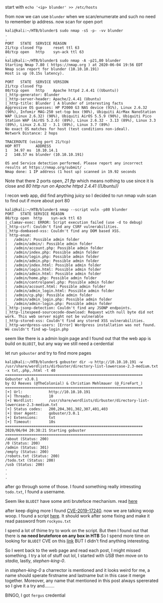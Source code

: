 start with ```echo '<ip> blunder' >> /etc/hosts```


from now we can use ```blunder``` when we scan/enumerate and such no need to remember ip address.
now scan for open port
```console
kali@kali:~/HTB/blunder$ sudo nmap -sS -p- -vv blunder
.
.
PORT   STATE  SERVICE REASON
21/tcp closed ftp     reset ttl 63
80/tcp open   http    syn-ack ttl 63
.
kali@kali:~/HTB/blunder$ sudo nmap -A -p21,80 blunder
Starting Nmap 7.80 ( https://nmap.org ) at 2020-06-04 19:56 EDT
Nmap scan report for blunder (10.10.10.191)
Host is up (0.15s latency).                                                                        
                                                                                                   
PORT   STATE  SERVICE VERSION                                                                      
21/tcp closed ftp                                                                                  
80/tcp open   http    Apache httpd 2.4.41 ((Ubuntu))                                               
|_http-generator: Blunder                                                                          
|_http-server-header: Apache/2.4.41 (Ubuntu)                                                       
|_http-title: Blunder | A blunder of interesting facts                                             
Aggressive OS guesses: HP P2000 G3 NAS device (91%), Linux 2.6.32 (90%), Infomir MAG-250 set-top box (90%), Ubiquiti AirMax NanoStation WAP (Linux 2.6.32) (90%), Ubiquiti AirOS 5.5.9 (90%), Ubiquiti Pico Station WAP (AirOS 5.2.6) (89%), Linux 2.6.32 - 3.13 (89%), Linux 3.3 (89%), Linux 2.6.32 - 3.1 (89%), Linux 3.7 (89%)                                                                          
No exact OS matches for host (test conditions non-ideal).                                          
Network Distance: 2 hops

TRACEROUTE (using port 21/tcp)
HOP RTT       ADDRESS
1   34.97 ms  10.10.14.1
2   148.57 ms blunder (10.10.10.191)

OS and Service detection performed. Please report any incorrect results at https://nmap.org/submit/ .
Nmap done: 1 IP address (1 host up) scanned in 19.92 seconds
```
Note that there 2 ports open, *21 ftp* which means nothing to use since it is close and *80 http run on Apache httpd 2.4.41 ((Ubuntu))*


I recon web app, did find anything juicy so I decided to run nmap vuln scan to find out if more about port 80
```console
kali@kali:~/HTB/blunder$ nmap --script vuln -p80 blunder
PORT   STATE SERVICE REASON
80/tcp open  http    syn-ack ttl 63
|_clamav-exec: ERROR: Script execution failed (use -d to debug)
|_http-csrf: Couldn't find any CSRF vulnerabilities.
|_http-dombased-xss: Couldn't find any DOM based XSS.
| http-enum: 
|   /admin/: Possible admin folder
|   /admin/admin/: Possible admin folder
|   /admin/account.php: Possible admin folder
|   /admin/index.php: Possible admin folder
|   /admin/login.php: Possible admin folder
|   /admin/admin.php: Possible admin folder
|   /admin/index.html: Possible admin folder
|   /admin/login.html: Possible admin folder
|   /admin/admin.html: Possible admin folder
|   /admin/home.php: Possible admin folder
|   /admin/controlpanel.php: Possible admin folder
|   /admin/account.html: Possible admin folder
|   /admin/admin_login.html: Possible admin folder
|   /admin/cp.php: Possible admin folder
|   /admin/admin_login.php: Possible admin folder
|_  /admin/admin-login.php: Possible admin folder
|_http-jsonp-detection: Couldn't find any JSONP endpoints.
|_http-litespeed-sourcecode-download: Request with null byte did not work. This web server might not be vulnerable
|_http-stored-xss: Couldn't find any stored XSS vulnerabilities.
|_http-wordpress-users: [Error] Wordpress installation was not found. We couldn't find wp-login.php
```
seem like there is a admin login page and I found out that the web app is build on ```BLUDIT```, but any way we still need a cerdential


let run ```gobuster``` and try to find more pages
```console
kali@kali:~/HTB/blunder$ gobuster dir -u http://10.10.10.191 -w /usr/share/wordlists/dirbuster/directory-list-lowercase-2.3-medium.txt -x txt,.php,.html -t 40
===============================================================
Gobuster v3.0.1
by OJ Reeves (@TheColonial) & Christian Mehlmauer (@_FireFart_)
===============================================================
[+] Url:            http://10.10.10.191
[+] Threads:        10
[+] Wordlist:       /usr/share/wordlists/dirbuster/directory-list-lowercase-2.3-medium.txt
[+] Status codes:   200,204,301,302,307,401,403
[+] User Agent:     gobuster/3.0.1
[+] Extensions:     txt
[+] Timeout:        10s
===============================================================
2020/06/04 20:38:21 Starting gobuster
===============================================================
/about (Status: 200)
/0 (Status: 200)
/admin (Status: 301)
/empty (Status: 200)
/robots.txt (Status: 200)
/todo.txt (Status: 200)
/usb (Status: 200)
.
.
.
```
after go through some of those. I found something really intressting ```todo.txt```, I found a username.


Seem like ```BLUDIT``` have some anti brutefoce mechanism. read [here](https://docs.bludit.com/en/security/brute-force-protection)


after keep diging more I found [CVE-2019-17240](https://nvd.nist.gov/vuln/detail/CVE-2019-17240). now we are talking woop woop. I found a script [here](https://rastating.github.io/bludit-brute-force-mitigation-bypass/). It should work after some fixing and make it read password from ```rockyou.txt```


I spend a lot of thime try to work on the script. But then I found out that there is **no need bruteforce on any box in HTB**
So I spend more time on looking for ```BLUDIT``` CVE on this [link](https://www.cvedetails.com/vulnerability-list/vendor_id-17229/product_id-41420/Bludit-Bludit.html) BUT I didn't find anything interesting.


So I went back to the web page and read each post, I might missed something. I try a lot of stuff out lol, I started with *USB* then move on to *stadia*, lastly, *stephen-king-0*.


in *stephen-king-0* a charrector is mentioned and it looks weird for me, a name should sperate firstname and lastname but in this case it merge together. Moreover, any name that mentioned in this post always spererated so I give it a try and........


BINGO, I got ```fergus``` credential

